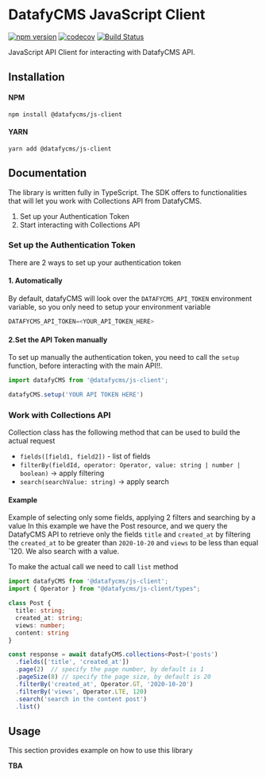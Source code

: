 # DatafyCMS JavaScript Client

[![npm version](https://img.shields.io/npm/v/@datafycms/js-client)](https://www.npmjs.com/package/@datafycms/js-client)
[![codecov](https://codecov.io/gh/linnify/datafycms-js/branch/main/graph/badge.svg)](https://codecov.io/gh/linnify/datafycms-js)
[![Build Status](https://travis-ci.com/linnify/datafycms-js.svg?branch=main)](https://travis-ci.com/linnify/datafycms-js)

JavaScript API Client for interacting with DatafyCMS API.

## Installation

#### NPM
```angular2html
npm install @datafycms/js-client
```

#### YARN
```angular2html
yarn add @datafycms/js-client
```

## Documentation

The library is written fully in TypeScript. The SDK offers to functionalities that will 
let you work with Collections API from DatafyCMS.

1. Set up your Authentication Token
2. Start interacting with Collections API


### Set up the Authentication Token

There are 2 ways to set up your authentication token

#### 1. Automatically
By default, datafyCMS will look over the `DATAFYCMS_API_TOKEN` environment variable,
so you only need to setup your environment variable

```javascript
DATAFYCMS_API_TOKEN=<YOUR_API_TOKEN_HERE>
```

#### 2.Set the API Token manually
To set up manually the authentication token, you need to call the ``setup`` function, before
interacting with the main API!!.

```javascript
import datafyCMS from '@datafycms/js-client';

datafyCMS.setup('YOUR API TOKEN HERE')
```

### Work with Collections API

Collection class has the following method that can be used to build the actual request
 - `fields([field1, field2])` - list of fields
 - `filterBy(fieldId, operator: Operator, value: string | number | boolean)` -> apply filtering
 - `search(searchValue: string)` -> apply search

#### Example
Example of selecting only some fields, applying 2 filters and searching by a value
In this example we have the Post resource, and we query the DatafyCMS API to retrieve only
the fields `title` and `created_at` by filtering the `created_at` to be greater than `2020-10-20`
and `views` to be less than equal `120. We also search with a value.

To make the actual call we need to call `list` method

```typescript
import datafyCMS from '@datafycms/js-client';
import { Operator } from "@datafycms/js-client/types";

class Post {
  title: string;
  created_at: string;
  views: number;
  content: string
}

const response = await datafyCMS.collections<Post>('posts')
  .fields(['title', 'created_at'])
  .page(2)  // specify the page number, by default is 1
  .pageSize(8) // specify the page size, by default is 20
  .filterBy('created_at', Operator.GT, '2020-10-20')
  .filterBy('views', Operator.LTE, 120)
  .search('search in the content post')
  .list()

```

## Usage
This section provides example on how to use this library

<b>TBA</b>
